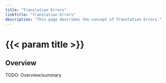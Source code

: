 ```yaml
---
title: "Translation Errors"
linkTitle: "Translation Errors"
description: "This page describes the concept of Translation Errors."
---
```


# {{< param title >}}

## Overview

TODO: Overview/summary
